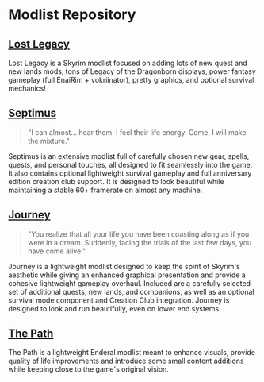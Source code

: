 # Modlist Repository

## [Lost Legacy](https://github.com/Lost-Outpost/lost-legacy/blob/main/README.md)
Lost Legacy is a Skyrim modlist focused on adding lots of new quest and new lands mods, tons of Legacy of the Dragonborn displays, power fantasy gameplay (full EnaiRim + vokriinator), pretty graphics, and optional survival mechanics!

## [Septimus](https://github.com/Guitarninja2/septimus/blob/main/README.md)
> "I can almost... hear them. I feel their life energy. Come, I will make the mixture."

Septimus is an extensive modlist full of carefully chosen new gear, spells, quests, and personal touches, all designed to fit seamlessly into the game. It also contains optional lightweight survival gameplay and full anniversary edition creation club support. It is designed to look beautiful while maintaining a stable 60+ framerate on almost any machine.

## [Journey](https://github.com/Lost-Outpost/journey/blob/main/README.md)
> "You realize that all your life you have been coasting along as if you were in a dream. Suddenly, facing the trials of the last few days, you have come alive."

Journey is a lightweight modlist designed to keep the spirit of Skyrim's aesthetic while giving an enhanced graphical presentation and provide a cohesive lightweight gameplay overhaul. Included are a carefully selected set of additional quests, new lands, and companions,  as well as an optional survival mode component and Creation Club integration. Journey is designed to look and run beautifully, even on lower end systems.

## [The Path](https://github.com/Lost-Outpost/thepath/blob/main/README.md)
The Path is a lightweight Enderal modlist meant to enhance visuals, provide quality of life improvements and introduce some small content additions while keeping close to the game's original vision.
